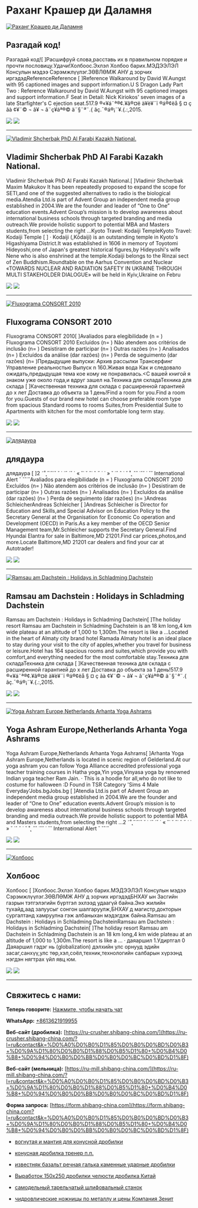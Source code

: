 # Раханг Крашер ди Даламня

<a href="https://swt.shibang-china.com/?l=ru&img&k=%D0%A0%D0%B0%D1%85%D0%B0%D0%BD%D0%B3+%D0%9A%D1%80%D0%B0%D1%88%D0%B5%D1%80+%D0%B4%D0%B8+%D0%94%D0%B0%D0%BB%D0%B0%D0%BC%D0%BD%D1%8F" target="_blank">![Раханг Крашер ди Даламня](http://static.shibang-china.com/all-800x300/234.jpg)</a>

## Разгадай код!
Разгадай код![ ]Расшифруй слова,расставь их в правильном порядке и прочти пословицу.Удачи!Холбоос.Эхлэл Холбоо барих.МЭДЭЭЛЭЛ Консулын мэдээ Сэрэмжлүүлэг.ЗӨВЛӨМЖ АНУ д зорчих иргэдэдReferenceReference [ ]Reference Walkaround by David W.Aungst with 95 captioned images and support information.U S Dragon Lady Part Two : Reference Walkaround by David W.Aungst with 95 captioned images and support information.F Seat in Detail: Nick Kiriokos' seven images of a late Starfighter's C ejection seat.517.9 &#174;&#171;&#165;&#225;&#173;&#168;&#170;&#174;&#162;.&#165;&#226;&#174;&#164;&#235; &#224;&#165;&#232;&#165;&#173;&#168;&#239; &#174;&#225;&#173;&#174;&#162;&#173;&#235;&#229; &#167; &#164; &#231; &#227;&#224; &#162;&#173;&#165;&#173;&#168;&#169; &#172; &#226;&#165; &#172; &#226;&#168;&#231;&#165;&#225;&#170;&#174;&#169; &#228;&#168;&#167;&#168;&#170;&#168;.{ &#227;&#231;.&#175;&#174;&#225;&#174;&#161;&#168;&#165;.{.:,2015.


<a href="https://whatsapp.shibangsoft.com/WhatsApp.php" target="_blank" title="WhatsApp">![](http://static.shibang-china.com/icon/whatsapp.png)</a> <a href="https://swt.shibang-china.com/?l=ru&icon&k=%D0%A0%D0%B0%D1%85%D0%B0%D0%BD%D0%B3+%D0%9A%D1%80%D0%B0%D1%88%D0%B5%D1%80+%D0%B4%D0%B8+%D0%94%D0%B0%D0%BB%D0%B0%D0%BC%D0%BD%D1%8F" target="_blank">![](http://static.shibang-china.com/icon/chat-ru.png)</a>

---

<a href="https://swt.shibang-china.com/?l=ru&img&k=%D0%A0%D0%B0%D1%85%D0%B0%D0%BD%D0%B3+%D0%9A%D1%80%D0%B0%D1%88%D0%B5%D1%80+%D0%B4%D0%B8+%D0%94%D0%B0%D0%BB%D0%B0%D0%BC%D0%BD%D1%8F" target="_blank">![Vladimir Shcherbak PhD Al Farabi Kazakh National.](http://static.shibang-china.com/all-800x300/827.jpg)</a>

## Vladimir Shcherbak PhD Al Farabi Kazakh National.
Vladimir Shcherbak PhD Al Farabi Kazakh National.[ ]Vladimir Shcherbak Maxim Makukov It has been repeatedly proposed to expand the scope for SETI,and one of the suggested alternatives to radio is the biological media.Atendia Ltd.is part of Advent Group an independent media group established in 2004.We are the founder and leader of “One to One” education events.Advent Group’s mission is to develop awareness about international business schools through targeted branding and media outreach.We provide holistic support to potential MBA and Masters students,from selecting the right …Kyoto Travel: Kodaiji TempleKyoto Travel: Kodaiji Temple [ ]&nbsp;&#0183;&#32;Kodaiji (,Kōdaiji) is an outstanding temple in Kyoto's Higashiyama District.It was established in 1606 in memory of Toyotomi Hideyoshi,one of Japan's greatest historical figures,by Hideyoshi's wife Nene who is also enshrined at the temple.Kodaiji belongs to the Rinzai sect of Zen Buddhism.Roundtable on the Aarhus Convention and Nuclear &#171;TOWARDS NUCLEAR AND RADIATION SAFETY IN UKRAINE THROUGH MULTI STAKEHOLDER DIALOGUE&#187; will be held in Kyiv,Ukraine on Febru


<a href="https://whatsapp.shibangsoft.com/WhatsApp.php" target="_blank" title="WhatsApp">![](http://static.shibang-china.com/icon/whatsapp.png)</a> <a href="https://swt.shibang-china.com/?l=ru&icon&k=%D0%A0%D0%B0%D1%85%D0%B0%D0%BD%D0%B3+%D0%9A%D1%80%D0%B0%D1%88%D0%B5%D1%80+%D0%B4%D0%B8+%D0%94%D0%B0%D0%BB%D0%B0%D0%BC%D0%BD%D1%8F" target="_blank">![](http://static.shibang-china.com/icon/chat-ru.png)</a>

---

<a href="https://swt.shibang-china.com/?l=ru&img&k=%D0%A0%D0%B0%D1%85%D0%B0%D0%BD%D0%B3+%D0%9A%D1%80%D0%B0%D1%88%D0%B5%D1%80+%D0%B4%D0%B8+%D0%94%D0%B0%D0%BB%D0%B0%D0%BC%D0%BD%D1%8F" target="_blank">![Fluxograma CONSORT 2010](http://static.shibang-china.com/all-800x300/1334.jpg)</a>

## Fluxograma CONSORT 2010
Fluxograma CONSORT 2010[ ]Avaliados para elegibilidade (n = ) Fluxograma CONSORT 2010 Exclu&#237;dos (n= ) N&#227;o atendem aos crit&#233;rios de inclus&#227;o (n= ) Desistiram de participar (n= ) Outras raz&#245;es (n= ) Analisados (n= ) Exclu&#237;dos da an&#225;lise (dar raz&#245;es) (n= ) Perda de seguimento (dar raz&#245;es) (n= )Предыдущие выпуски: Архив рассылки Трансерфинг Управление реальностью Выпуск n 160.Живая вода Как и следовало ожидать,предыдущая тема кое кому не понравилась.&lt;С вашей книгой я знаком уже около года,и вдруг зашел на.Техника для складаТехника для склада [ ]Качественная техника для склада с расширенной гарантией до х лет Доставка до объекта за 1 день!Find a room for you.Find a room for you.Guests of our brand new hotel can choose preferable room type from spacious Standard rooms to rooms Suites,from Presidential Suite to Apartments with kitchen for the most comfortable long term stay.


<a href="https://whatsapp.shibangsoft.com/WhatsApp.php" target="_blank" title="WhatsApp">![](http://static.shibang-china.com/icon/whatsapp.png)</a> <a href="https://swt.shibang-china.com/?l=ru&icon&k=%D0%A0%D0%B0%D1%85%D0%B0%D0%BD%D0%B3+%D0%9A%D1%80%D0%B0%D1%88%D0%B5%D1%80+%D0%B4%D0%B8+%D0%94%D0%B0%D0%BB%D0%B0%D0%BC%D0%BD%D1%8F" target="_blank">![](http://static.shibang-china.com/icon/chat-ru.png)</a>

---

<a href="https://swt.shibang-china.com/?l=ru&img&k=%D0%A0%D0%B0%D1%85%D0%B0%D0%BD%D0%B3+%D0%9A%D1%80%D0%B0%D1%88%D0%B5%D1%80+%D0%B4%D0%B8+%D0%94%D0%B0%D0%BB%D0%B0%D0%BC%D0%BD%D1%8F" target="_blank">![длядаура](http://static.shibang-china.com/all-800x300/479.jpg)</a>

## длядаура
длядаура [ ]2 ˜˚˛˝˙ˆ˙ˇ ˘ ˙ ˙˝ ˙ˇ ˙ &#171; ˘˙ ˘ ˆ˙ ˆ ˝ ˙ ˙ &#187; ˘ ˙ˆ ˆ ˙ ˘ ˚˛ ˆˆ ˙ˆ˘ ˙ ˘˘ International Alert ˘ ˘ˆ˙ˆAvaliados para elegibilidade (n = ) Fluxograma CONSORT 2010 Exclu&#237;dos (n= ) N&#227;o atendem aos crit&#233;rios de inclus&#227;o (n= ) Desistiram de participar (n= ) Outras raz&#245;es (n= ) Analisados (n= ) Exclu&#237;dos da an&#225;lise (dar raz&#245;es) (n= ) Perda de seguimento (dar raz&#245;es) (n= )Andreas SchleicherAndreas Schleicher [ ]Andreas Schleicher is Director for Education and Skills,and Special Advisor on Education Policy to the Secretary General at the Organisation for Economic Co operation and Development (OECD) in Paris.As a key member of the OECD Senior Management team,Mr.Schleicher supports the Secretary General.Find Hyundai Elantra for sale in Baltimore,MD 21201.Find car prices,photos,and more.Locate Baltimore,MD 21201 car dealers and find your car at Autotrader!


<a href="https://whatsapp.shibangsoft.com/WhatsApp.php" target="_blank" title="WhatsApp">![](http://static.shibang-china.com/icon/whatsapp.png)</a> <a href="https://swt.shibang-china.com/?l=ru&icon&k=%D0%A0%D0%B0%D1%85%D0%B0%D0%BD%D0%B3+%D0%9A%D1%80%D0%B0%D1%88%D0%B5%D1%80+%D0%B4%D0%B8+%D0%94%D0%B0%D0%BB%D0%B0%D0%BC%D0%BD%D1%8F" target="_blank">![](http://static.shibang-china.com/icon/chat-ru.png)</a>

---

<a href="https://swt.shibang-china.com/?l=ru&img&k=%D0%A0%D0%B0%D1%85%D0%B0%D0%BD%D0%B3+%D0%9A%D1%80%D0%B0%D1%88%D0%B5%D1%80+%D0%B4%D0%B8+%D0%94%D0%B0%D0%BB%D0%B0%D0%BC%D0%BD%D1%8F" target="_blank">![Ramsau am Dachstein : Holidays in Schladming Dachstein](http://static.shibang-china.com/all-800x300/1499.jpg)</a>

## Ramsau am Dachstein : Holidays in Schladming Dachstein
Ramsau am Dachstein : Holidays in Schladming Dachstein[ ]The holiday resort Ramsau am Dachstein in Schladming Dachstein is an 18 km long,4 km wide plateau at an altitude of 1,000 to 1,300m.The resort is like a …Located in the heart of Almaty city brand hotel Ramada Almaty hotel is an ideal place to stay during your visit to the city of apples,whether you travel for business or leisure.Hotel has 164 spacious rooms and suites,which provide you with comfort,and everything needed for the most comfortable stay.Техника для складаТехника для склада [ ]Качественная техника для склада с расширенной гарантией до х лет Доставка до объекта за 1 день!517.9 &#174;&#171;&#165;&#225;&#173;&#168;&#170;&#174;&#162;.&#165;&#226;&#174;&#164;&#235; &#224;&#165;&#232;&#165;&#173;&#168;&#239; &#174;&#225;&#173;&#174;&#162;&#173;&#235;&#229; &#167; &#164; &#231; &#227;&#224; &#162;&#173;&#165;&#173;&#168;&#169; &#172; &#226;&#165; &#172; &#226;&#168;&#231;&#165;&#225;&#170;&#174;&#169; &#228;&#168;&#167;&#168;&#170;&#168;.{ &#227;&#231;.&#175;&#174;&#225;&#174;&#161;&#168;&#165;.{.:,2015.


<a href="https://whatsapp.shibangsoft.com/WhatsApp.php" target="_blank" title="WhatsApp">![](http://static.shibang-china.com/icon/whatsapp.png)</a> <a href="https://swt.shibang-china.com/?l=ru&icon&k=%D0%A0%D0%B0%D1%85%D0%B0%D0%BD%D0%B3+%D0%9A%D1%80%D0%B0%D1%88%D0%B5%D1%80+%D0%B4%D0%B8+%D0%94%D0%B0%D0%BB%D0%B0%D0%BC%D0%BD%D1%8F" target="_blank">![](http://static.shibang-china.com/icon/chat-ru.png)</a>

---

<a href="https://swt.shibang-china.com/?l=ru&img&k=%D0%A0%D0%B0%D1%85%D0%B0%D0%BD%D0%B3+%D0%9A%D1%80%D0%B0%D1%88%D0%B5%D1%80+%D0%B4%D0%B8+%D0%94%D0%B0%D0%BB%D0%B0%D0%BC%D0%BD%D1%8F" target="_blank">![Yoga Ashram Europe,Netherlands Arhanta Yoga Ashrams](http://static.shibang-china.com/all-800x300/160.jpg)</a>

## Yoga Ashram Europe,Netherlands Arhanta Yoga Ashrams
Yoga Ashram Europe,Netherlands Arhanta Yoga Ashrams[ ]Arhanta Yoga Ashram Europe,Netherlands is located in scenic region of Gelderland.At our yoga ashram you can follow Yoga Alliance accredited professional yoga teacher training courses in Hatha yoga,Yin yoga,Vinyasa yoga by renowned Indian yoga teacher Ram Jain.&nbsp;&#0183;&#32;This is a hoodie for all,who do not like to costume for halloween :D Found in TSR Category 'Sims 4 Male Everyday'Jobs.bgJobs.bg [ ]Atendia Ltd.is part of Advent Group an independent media group established in 2004.We are the founder and leader of “One to One” education events.Advent Group’s mission is to develop awareness about international business schools through targeted branding and media outreach.We provide holistic support to potential MBA and Masters students,from selecting the right …2 ˜˚˛˝˙ˆ˙ˇ ˘ ˙ ˙˝ ˙ˇ ˙ &#171; ˘˙ ˘ ˆ˙ ˆ ˝ ˙ ˙ &#187; ˘ ˙ˆ ˆ ˙ ˘ ˚˛ ˆˆ ˙ˆ˘ ˙ ˘˘ International Alert ˘ ˘ˆ˙ˆ


<a href="https://whatsapp.shibangsoft.com/WhatsApp.php" target="_blank" title="WhatsApp">![](http://static.shibang-china.com/icon/whatsapp.png)</a> <a href="https://swt.shibang-china.com/?l=ru&icon&k=%D0%A0%D0%B0%D1%85%D0%B0%D0%BD%D0%B3+%D0%9A%D1%80%D0%B0%D1%88%D0%B5%D1%80+%D0%B4%D0%B8+%D0%94%D0%B0%D0%BB%D0%B0%D0%BC%D0%BD%D1%8F" target="_blank">![](http://static.shibang-china.com/icon/chat-ru.png)</a>

---

<a href="https://swt.shibang-china.com/?l=ru&img&k=%D0%A0%D0%B0%D1%85%D0%B0%D0%BD%D0%B3+%D0%9A%D1%80%D0%B0%D1%88%D0%B5%D1%80+%D0%B4%D0%B8+%D0%94%D0%B0%D0%BB%D0%B0%D0%BC%D0%BD%D1%8F" target="_blank">![Холбоос](http://static.shibang-china.com/all-800x300/1215.jpg)</a>

## Холбоос
Холбоос [ ]Холбоос.Эхлэл Холбоо барих.МЭДЭЭЛЭЛ Консулын мэдээ Сэрэмжлүүлэг.ЗӨВЛӨМЖ АНУ д зорчих иргэдэдБНХАУ ын Засгийн газрын тэтгэлэгийн бүртгэл эхлээд удаагүй байна.Энэ жилийн тухайд,аад залуусыг сонгон шалгаруулж,БНХАУ д магистр,докторын сургалтанд хамруулна гэж албаныхан мэдэгдэж байна.Ramsau am Dachstein : Holidays in Schladming DachsteinRamsau am Dachstein : Holidays in Schladming Dachstein[ ]The holiday resort Ramsau am Dachstein in Schladming Dachstein is an 18 km long,4 km wide plateau at an altitude of 1,000 to 1,300m.The resort is like a …&nbsp;&#0183;&#32;даяаршил 1.Удиртгал 0 Даяаршил гэдэг нь (globalization) дэлхийн улс орнууд эдийн засаг,санхүү,улс төр,хэл,соёл,техник,технологийн салбарын хүрээнд нэгдэн нягтрах үйл явц юм.


<a href="https://whatsapp.shibangsoft.com/WhatsApp.php" target="_blank" title="WhatsApp">![](http://static.shibang-china.com/icon/whatsapp.png)</a> <a href="https://swt.shibang-china.com/?l=ru&icon&k=%D0%A0%D0%B0%D1%85%D0%B0%D0%BD%D0%B3+%D0%9A%D1%80%D0%B0%D1%88%D0%B5%D1%80+%D0%B4%D0%B8+%D0%94%D0%B0%D0%BB%D0%B0%D0%BC%D0%BD%D1%8F" target="_blank">![](http://static.shibang-china.com/icon/chat-ru.png)</a>

---
## Свяжитесь с нами:

**Теперь говорите:** [Нажмите, чтобы начать чат](https://swt.shibang-china.com?l=ru&contact&k=%D0%A0%D0%B0%D1%85%D0%B0%D0%BD%D0%B3+%D0%9A%D1%80%D0%B0%D1%88%D0%B5%D1%80+%D0%B4%D0%B8+%D0%94%D0%B0%D0%BB%D0%B0%D0%BC%D0%BD%D1%8F)

**WhatsApp:**  [+8613621919955](https://whatsapp.shibangsoft.com/WhatsApp.php)

**Веб-сайт (дробилка):** [https://ru-crusher.shibang-china.com/](https://ru-crusher.shibang-china.com/?l=ru&contact&k=%D0%A0%D0%B0%D1%85%D0%B0%D0%BD%D0%B3+%D0%9A%D1%80%D0%B0%D1%88%D0%B5%D1%80+%D0%B4%D0%B8+%D0%94%D0%B0%D0%BB%D0%B0%D0%BC%D0%BD%D1%8F)

**Веб-сайт (мельница):** [https://ru-mill.shibang-china.com/](https://ru-mill.shibang-china.com/?l=ru&contact&k=%D0%A0%D0%B0%D1%85%D0%B0%D0%BD%D0%B3+%D0%9A%D1%80%D0%B0%D1%88%D0%B5%D1%80+%D0%B4%D0%B8+%D0%94%D0%B0%D0%BB%D0%B0%D0%BC%D0%BD%D1%8F)

**Форма запроса:** [https://form.shibang-china.com](https://form.shibang-china.com?l=ru&contact&k=%D0%A0%D0%B0%D1%85%D0%B0%D0%BD%D0%B3+%D0%9A%D1%80%D0%B0%D1%88%D0%B5%D1%80+%D0%B4%D0%B8+%D0%94%D0%B0%D0%BB%D0%B0%D0%BC%D0%BD%D1%8F)

* [вогнутая и мантия для конусной дробилки](../120/%D0%B2%D0%BE%D0%B3%D0%BD%D1%83%D1%82%D0%B0%D1%8F%20%D0%B8%20%D0%BC%D0%B0%D0%BD%D1%82%D0%B8%D1%8F%20%D0%B4%D0%BB%D1%8F%20%D0%BA%D0%BE%D0%BD%D1%83%D1%81%D0%BD%D0%BE%D0%B9%20%D0%B4%D1%80%D0%BE%D0%B1%D0%B8%D0%BB%D0%BA%D0%B8.md)

* [конусная дробилка тренер п.п.](../109/%D0%BA%D0%BE%D0%BD%D1%83%D1%81%D0%BD%D0%B0%D1%8F%20%D0%B4%D1%80%D0%BE%D0%B1%D0%B8%D0%BB%D0%BA%D0%B0%20%D1%82%D1%80%D0%B5%D0%BD%D0%B5%D1%80%20%D0%BF.%D0%BF..md)

* [известняк базальт речная галька каменные ударные дробилки](../116/%D0%B8%D0%B7%D0%B2%D0%B5%D1%81%D1%82%D0%BD%D1%8F%D0%BA%20%D0%B1%D0%B0%D0%B7%D0%B0%D0%BB%D1%8C%D1%82%20%D1%80%D0%B5%D1%87%D0%BD%D0%B0%D1%8F%20%D0%B3%D0%B0%D0%BB%D1%8C%D0%BA%D0%B0%20%D0%BA%D0%B0%D0%BC%D0%B5%D0%BD%D0%BD%D1%8B%D0%B5%20%D1%83%D0%B4%D0%B0%D1%80%D0%BD%D1%8B%D0%B5%20%D0%B4%D1%80%D0%BE%D0%B1%D0%B8%D0%BB%D0%BA%D0%B8.md)

* [Выработок 150x250 дробилки челюсти дробилка Китай](../110/%D0%92%D1%8B%D1%80%D0%B0%D0%B1%D0%BE%D1%82%D0%BE%D0%BA%20150x250%20%D0%B4%D1%80%D0%BE%D0%B1%D0%B8%D0%BB%D0%BA%D0%B8%20%D1%87%D0%B5%D0%BB%D1%8E%D1%81%D1%82%D0%B8%20%D0%B4%D1%80%D0%BE%D0%B1%D0%B8%D0%BB%D0%BA%D0%B0%20%D0%9A%D0%B8%D1%82%D0%B0%D0%B9.md)

* [самодельный тарельчатый шлифовальный станок](../111/%D1%81%D0%B0%D0%BC%D0%BE%D0%B4%D0%B5%D0%BB%D1%8C%D0%BD%D1%8B%D0%B9%20%D1%82%D0%B0%D1%80%D0%B5%D0%BB%D1%8C%D1%87%D0%B0%D1%82%D1%8B%D0%B9%20%D1%88%D0%BB%D0%B8%D1%84%D0%BE%D0%B2%D0%B0%D0%BB%D1%8C%D0%BD%D1%8B%D0%B9%20%D1%81%D1%82%D0%B0%D0%BD%D0%BE%D0%BA.md)

* [чидровлические ножницы по металлу и цены Компания Зенит](../112/%D1%87%D0%B8%D0%B4%D1%80%D0%BE%D0%B2%D0%BB%D0%B8%D1%87%D0%B5%D1%81%D0%BA%D0%B8%D0%B5%20%D0%BD%D0%BE%D0%B6%D0%BD%D0%B8%D1%86%D1%8B%20%D0%BF%D0%BE%20%D0%BC%D0%B5%D1%82%D0%B0%D0%BB%D0%BB%D1%83%20%D0%B8%20%D1%86%D0%B5%D0%BD%D1%8B%20%D0%9A%D0%BE%D0%BC%D0%BF%D0%B0%D0%BD%D0%B8%D1%8F%20%D0%97%D0%B5%D0%BD%D0%B8%D1%82.md)